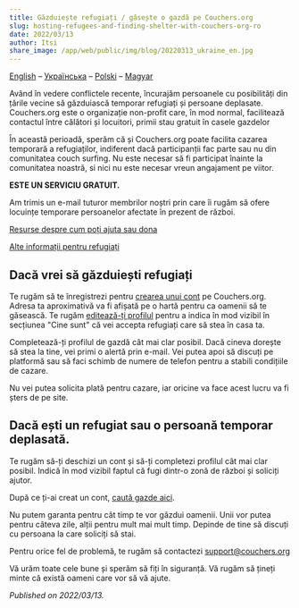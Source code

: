 ```yaml
---
title: Găzduiește refugiați / găsește o gazdă pe Couchers.org
slug: hosting-refugees-and-finding-shelter-with-couchers-org-ro
date: 2022/03/13
author: Itsi
share_image: /app/web/public/img/blog/20220313_ukraine_en.jpg
---
```


[English](/blog/2022/03/13/hosting-refugees-and-finding-shelter-with-couchers-org-en) – [Українська](/blog/2022/03/13/hosting-refugees-and-finding-shelter-with-couchers-org-uk) – [Polski](/blog/2022/03/13/hosting-refugees-and-finding-shelter-with-couchers-org-pl) – [Magyar](/blog/2022/03/13/hosting-refugees-and-finding-shelter-with-couchers-org-hu)

Având în vedere conflictele recente, încurajăm persoanele cu posibilități din țările vecine să găzduiască temporar refugiați și persoane deplasate. Couchers.org este o organizație non-profit care, în mod normal, facilitează contactul între călători și locuitori, primii stau gratuit în casele gazdelor

În această perioadă, sperăm că și Couchers.org poate facilita cazarea temporară a refugiaților, indiferent dacă participanții fac parte sau nu din comunitatea couch surfing. Nu este necesar să fi participat înainte la comunitatea noastră, si nici nu este necesar vreun angajament pe viitor.

**ESTE UN SERVICIU GRATUIT.**

Am trimis un e-mail tuturor membrilor noștri prin care îi rugăm să ofere locuințe temporare persoanelor afectate în prezent de război.

[Resurse despre cum poți ajuta sau dona](https://how-to-help-ukraine-now.super.site/refuge-for-ukrainians)

[Alte informații pentru refugiați](https://docs.google.com/document/u/1/d/1OlZIz-72A2xI2uUOFE07L5ObQGP4JDcXZ2vdIs2P9BQ/mobilebasic)

## Dacă vrei să găzduiești refugiați

Te rugăm să te înregistrezi pentru [crearea unui cont](https://couchers.org/signup) pe Couchers.org. Adresa ta aproximativă va fi afișată pe o hartă pentru ca oamenii să te găsească. Te rugăm [editează-ți profilul](https://couchers.org/profile/edit) pentru a indica în mod vizibil în secțiunea "Cine sunt" că vei accepta refugiați care să stea în casa ta.

Completează-ți profilul de gazdă cât mai clar posibil. Dacă cineva dorește să stea la tine, vei primi o alertă prin e-mail. Vei putea apoi să discuți pe platformă sau să faci schimb de numere de telefon pentru a stabili condițiile de cazare.

Nu vei putea solicita plată pentru cazare, iar oricine va face acest lucru va fi șters de pe site.

## Dacă ești un refugiat sau o persoană temporar deplasată.

Te rugăm să-ți deschizi un cont și să-ți completezi profilul cât mai clar posibil. Indică în mod vizibil faptul că fugi dintr-o zonă de război și soliciți ajutor.

După ce ți-ai creat un cont, [caută gazde aici](https://couchers.org/search).

Nu putem garanta pentru cât timp te vor găzdui oamenii. Unii vor putea pentru câteva zile, alții pentru mult mai mult timp. Depinde de tine să discuți cu persoana la care soliciți să stai.

Pentru orice fel de problemă, te rugăm să contactezi [support@couchers.org](mailto:support@couchers.org)

Vă urăm toate cele bune și sperăm să fiți în siguranță. Vă rugăm să țineți minte că există oameni care vor să vă ajute.

*Published on 2022/03/13.*
